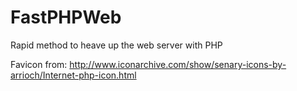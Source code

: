# FastPHPWeb
Rapid method to heave up the web server with PHP

Favicon from:
        http://www.iconarchive.com/show/senary-icons-by-arrioch/Internet-php-icon.html
